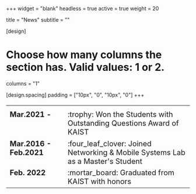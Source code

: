 +++
widget = "blank"
headless = true
active = true
weight = 20

title = "News"
subtitle = ""

[design]
  # Choose how many columns the section has. Valid values: 1 or 2.
  columns = "1"

[design.spacing]
  padding = ["10px", "0", "10px", "0"]
+++
<style>
td, th {
  border: none!important;
  vertical-align: top;
}

.educations {
  font-size: 20px;
}

@media only screen and (max-width: 768px) {
  .educations {
    font-size: 16px;
  } 
}
</style>

<!-- <div style="margin-left: 10%; margin-right: 10%;"> -->

<table class="educations">
         <tr>
            <th></th>
            <th></th>
         </tr>
         <tr>
            <td><b>Mar.2021 - <i class="fa fa-clock-o" aria-hidden="true" title="Until Now"></b> &nbsp; &nbsp; &nbsp; &nbsp;</td>
            <td>:trophy: Won the Students with Outstanding Questions Award of KAIST</td>
         </tr>
         <tr>
            <td><b>Mar.2016 - Feb.2021</b> &nbsp; &nbsp; &nbsp; &nbsp;</td>
            <td>:four_leaf_clover: Joined Networking & Mobile Systems Lab as a Master's Student</td>
         </tr>
         <tr>
            <td><b>Feb. 2022</b> &nbsp; &nbsp; &nbsp; &nbsp;</td>
            <td>:mortar_board: Graduated from KAIST with honors</td>
         </tr>
      </table>

<!-- |                      |               | 
| :------------------- | :------------ | 
| **Jul. 2022** &nbsp; &nbsp; &nbsp; &nbsp; | :trophy: Won the Students with Outstanding Questions Award of KAIST | 
| **Feb. 2022** &nbsp; &nbsp; &nbsp; &nbsp; | :four_leaf_clover: Joined Networking & Mobile Systems Lab as a Master's Student | 
| **Feb. 2022** &nbsp; &nbsp; &nbsp; &nbsp; | :mortar_board: Graduated from KAIST with honors |  -->

<!-- </div> -->